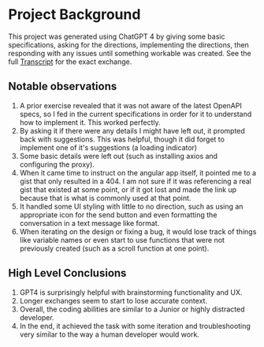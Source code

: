 # Project Background

This project was generated using ChatGPT 4 by giving some basic specifications, asking for the directions, implementing the directions, then responding with any issues until something workable was created. See the full [Transcript](transcript.mht) for the exact exchange.

## Notable observations
1. A prior exercise revealed that it was not aware of the latest OpenAPI specs, so I fed in the current specifications in order for it to understand how to implement it. This worked perfectly.
2. By asking it if there were any details I might have left out, it prompted back with suggestions. This was helpful, though it did forget to implement one of it's suggestions (a loading indicator)
3. Some basic details were left out (such as installing axios and configuring the proxy).
4. When it came time to instruct on the angular app itself, it pointed me to a gist that only resulted in a 404. I am not sure if it was referencing a real gist that existed at some point, or if it got lost and made the link up because that is what is commonly used at that point.
5. It handled some UI styling with little to no direction, such as using an appropriate icon for the send button and even formatting the conversation in a text message like format.
6. When iterating on the design or fixing a bug, it would lose track of things like variable names or even start to use functions that were not previously created (such as a scroll function at one point).

## High Level Conclusions
1. GPT4 is surprisingly helpful with brainstorming functionality and UX.
2. Longer exchanges seem to start to lose accurate context.
3. Overall, the coding abilities are similar to a Junior or highly distracted developer.
4. In the end, it achieved the task with some iteration and troubleshooting very similar to the way a human developer would work.
